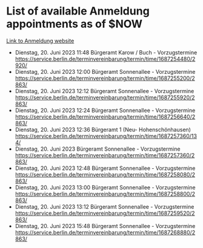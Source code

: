 # List of available Anmeldung appointments as of $NOW
[Link to Anmeldung website](https://service.berlin.de/terminvereinbarung/termin/tag.php?termin=1&anliegen[]=120686&dienstleisterlist=122210,122217,327316,122219,327312,122227,327314,122231,327346,122243,327348,122254,122252,329742,122260,329745,122262,329748,122271,327278,122273,327274,122277,327276,330436,122280,327294,122282,327290,122284,327292,122291,327270,122285,327266,122286,327264,122296,327268,150230,329760,122297,327286,122294,327284,122312,329763,122314,329775,122304,327330,122311,327334,122309,327332,317869,122281,327352,122279,329772,122283,122276,327324,122274,327326,122267,329766,122246,327318,122251,327320,122257,327322,122208,327298,122226,327300&herkunft=http%3A%2F%2Fservice.berlin.de%2Fdienstleistung%2F120686%2F)
- Dienstag, 20. Juni 2023 11:48 Bürgeramt Karow / Buch - Vorzugstermine https://service.berlin.de/terminvereinbarung/termin/time/1687254480/2920/
- Dienstag, 20. Juni 2023 12:00 Bürgeramt Sonnenallee - Vorzugstermine https://service.berlin.de/terminvereinbarung/termin/time/1687255200/2863/
- Dienstag, 20. Juni 2023 12:12 Bürgeramt Sonnenallee - Vorzugstermine https://service.berlin.de/terminvereinbarung/termin/time/1687255920/2863/
- Dienstag, 20. Juni 2023 12:24 Bürgeramt Sonnenallee - Vorzugstermine https://service.berlin.de/terminvereinbarung/termin/time/1687256640/2863/
- Dienstag, 20. Juni 2023 12:36 Bürgeramt 1 (Neu- Hohenschönhausen) https://service.berlin.de/terminvereinbarung/termin/time/1687257360/134/
- Dienstag, 20. Juni 2023  Bürgeramt Sonnenallee - Vorzugstermine https://service.berlin.de/terminvereinbarung/termin/time/1687257360/2863/
- Dienstag, 20. Juni 2023 12:48 Bürgeramt Sonnenallee - Vorzugstermine https://service.berlin.de/terminvereinbarung/termin/time/1687258080/2863/
- Dienstag, 20. Juni 2023 13:00 Bürgeramt Sonnenallee - Vorzugstermine https://service.berlin.de/terminvereinbarung/termin/time/1687258800/2863/
- Dienstag, 20. Juni 2023 13:12 Bürgeramt Sonnenallee - Vorzugstermine https://service.berlin.de/terminvereinbarung/termin/time/1687259520/2863/
- Dienstag, 20. Juni 2023 15:48 Bürgeramt Sonnenallee - Vorzugstermine https://service.berlin.de/terminvereinbarung/termin/time/1687268880/2863/
